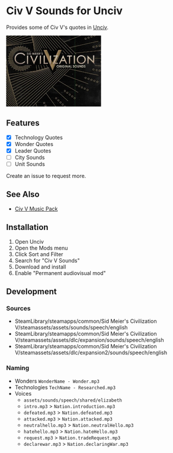 # Civ V Sounds for Unciv

Provides some of Civ V's quotes in [Unciv](https://github.com/yairm210/Unciv).

![Preview](preview.png)

## Features

- [x] Technology Quotes
- [x] Wonder Quotes
- [x] Leader Quotes
- [ ] City Sounds
- [ ] Unit Sounds

Create an issue to request more.

## See Also

- [Civ V Music Pack](https://github.com/Kurwizimi/Civ-V-Music-Pack)

## Installation

1. Open Unciv
2. Open the Mods menu
3. Click Sort and Filter
4. Search for "Civ V Sounds"
5. Download and install
6. Enable "Permanent audiovisual mod"

## Development

### Sources

- SteamLibrary/steamapps/common/Sid Meier's Civilization V/steamassets/assets/sounds/speech/english
- SteamLibrary/steamapps/common/Sid Meier's Civilization V/steamassets/assets/dlc/expansion/sounds/speech/english
- SteamLibrary/steamapps/common/Sid Meier's Civilization V/steamassets/assets/dlc/expansion2/sounds/speech/english

### Naming

- Wonders `WonderName - Wonder.mp3`
- Technologies `TechName - Researched.mp3`
- Voices
  - `assets/sounds/speech/shared/elizabeth`
  - `intro.mp3` > `Nation.introduction.mp3`
  - `defeated.mp3` > `Nation.defeated.mp3`
  - `attacked.mp3` > `Nation.attacked.mp3`
  - `neutralhello.mp3` > `Nation.neutralHello.mp3`
  - `hatehello.mp3` > `Nation.hateHello.mp3`
  - `request.mp3` > `Nation.tradeRequest.mp3`
  - `declarewar.mp3` > `Nation.declaringWar.mp3`
